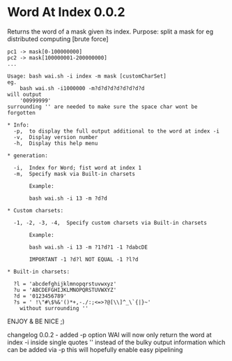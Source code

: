Word At Index 0.0.2
===================

  Returns the word of a mask given its index.
	Purpose: split a mask for eg distributed computing [brute force]

	pc1 -> mask[0-100000000]
	pc2 -> mask[100000001-200000000]
	...

	Usage: bash wai.sh -i index -m mask [customCharSet]
	eg.  
		bash wai.sh -i1000000 -m?d?d?d?d?d?d?d?d
	will output
		'00999999'
	surrounding '' are needed to make sure the space char wont be forgotten

	* Info:
	  -p,  to display the full output additional to the word at index -i
	  -v,  Display version number
	  -h,  Display this help menu

	* generation:

	  -i,  Index for Word; fist word at index 1
	  -m,  Specify mask via Built-in charsets

	       Example:
	       
	       bash wai.sh -i 13 -m ?d?d
	       
	* Custom charsets:

	  -1, -2, -3, -4,  Specify custom charsets via Built-in charsets

	       Example:

	       bash wai.sh -i 13 -m ?1?d?1 -1 ?dabcDE  
	       
	       IMPORTANT -1 ?d?l NOT EQUAL -1 ?l?d

	* Built-in charsets:

	  ?l = 'abcdefghijklmnopqrstuvwxyz'
	  ?u = 'ABCDEFGHIJKLMNOPQRSTUVWXYZ'
	  ?d = '0123456789'
	  ?s = ' !\"#\$%&'()*+,-./:;<=>?@[\\]^_\`{|}~'
		without surrounding ''

ENJOY & BE NICE ;)

changelog 0.0.2 - added -p option
  WAI will now only return the word at index -i inside single quotes '' 
	instead of the bulky output information which can be added via -p
	this will hopefully enable easy pipelining	